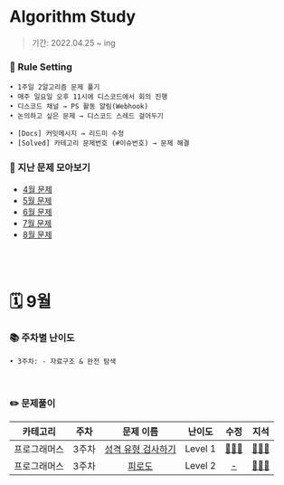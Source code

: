 # Algorithm Study
> 기간: 2022.04.25 ~ ing  

### 📌 Rule Setting
    • 1주일 2알고리즘 문제 풀기
    • 매주 일요일 오후 11시에 디스코드에서 회의 진행
    • 디스코드 채널 → PS 활동 알림(Webhook)
    • 논의하고 싶은 문제 → 디스코드 스레드 걸어두기

```
• [Docs] 커밋메시지 → 리드미 수정
• [Solved] 카테고리 문제번호 (#이슈번호) → 문제 해결 
```

### 👀 지난 문제 모아보기
- [4월 문제](모아보기/4월문제.md)
- [5월 문제](모아보기/5월문제.md)
- [6월 문제](모아보기/6월문제.md)
- [7월 문제](모아보기/7월문제.md)
- [8월 문제](모아보기/8월문제.md)

</br></br>

# 🗓 9월
### 📚 주차별 난이도
    • 3주차: - 자료구조 & 완전 탐색
</br>

### ✏️ 문제풀이
| 카테고리 | 주차 | 문제 이름 | 난이도 | 수정 | 지석 |  
| :----------: | :----------: | :----------: | :----------: | :----------: | :----------: | 
| 프로그래머스 | 3주차 | [성격 유형 검사하기](https://school.programmers.co.kr/learn/courses/30/lessons/118666) | Level 1 | [🙆🏻‍♀️](수정/Dictionary/Programmers118666.md) | [🙆🏻‍♂️](지석/Dictionary/Programmers118666.md) |
| 프로그래머스 | 3주차 | [피로도](https://school.programmers.co.kr/learn/courses/30/lessons/87946) | Level 2 | [-]() | [🙆🏻‍♂️](지석/Brute-Force/Programmers87946.md) |
